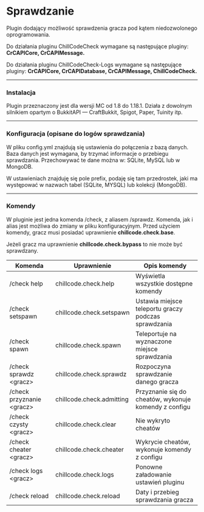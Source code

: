 # Sprawdzanie

Plugin dodający możliwość sprawdzenia gracza pod kątem niedozwolonego oprogramowania.

Do działania pluginu ChillCodeCheck wymagane są następujące pluginy: **CrCAPICore, CrCAPIMessage.**

Do działania pluginu ChillCodeCheck-Logs wymagane są następujące pluginy: **CrCAPICore, CrCAPIDatabase, CrCAPIMessage,
ChillCodeCheck.**
___

### Instalacja

Plugin przeznaczony jest dla wersji MC od 1.8 do 1.18.1. Działa z dowolnym silnikiem opartym o BukkitAPI — CraftBukkit,
Spigot, Paper, Tuinity itp.
___

### Konfiguracja (opisane do logów sprawdzania)

W pliku config.yml znajdują się ustawienia do połączenia z bazą danych. Baza danych jest wymagana, by trzymać informacje
o przebiegu sprawdzania. Przechowywać te dane można w: SQLite, MySQL lub w MongoDB.

W ustawieniach znajduję się pole prefix, podaję się tam przedrostek, jaki ma występować w nazwach tabel (SQLite, MYSQL)
lub kolekcji (MongoDB).

___

### Komendy

W pluginie jest jedna komenda /check, z aliasem /sprawdz. Komenda, jak i alias jest możliwa do zmiany w pliku
konfiguracyjnym. Przed użyciem komendy, gracz musi posiadać uprawnienie **chillcode.check.base**.

Jeżeli gracz ma uprawnienie **chillcode.check.bypass** to nie może być sprawdzany.

| Komenda                    | Uprawnienie               | Opis komendy                                          |
|----------------------------|---------------------------|-------------------------------------------------------|
| /check help                | chillcode.check.help      | Wyświetla wszystkie dostępne komendy                  |
| /check setspawn            | chillcode.check.setspawn  | Ustawia miejsce teleportu graczy podczas sprawdzania  |
| /check spawn               | chillcode.check.spawn     | Teleportuje na wyznaczone miejsce sprawdzania         |
| /check sprawdz \<gracz>    | chillcode.check.sprawdz   | Rozpoczyna sprawdzanie danego gracza                  |
| /check przyznanie \<gracz> | chillcode.check.admitting | Przyznanie się do cheatów, wykonuje komendy z configu |
| /check czysty \<gracz>     | chillcode.check.clear     | Nie wykryto cheatów                                   |
| /check cheater \<gracz>    | chillcode.check.cheater   | Wykrycie cheatów, wykonuje komendy z configu          |
| /check logs \<gracz>       | chillcode.check.logs      | Ponowne załadowanie ustawień pluginu                  |
| /check reload              | chillcode.check.reload    | Daty i przebieg sprawdzania gracza                    |
